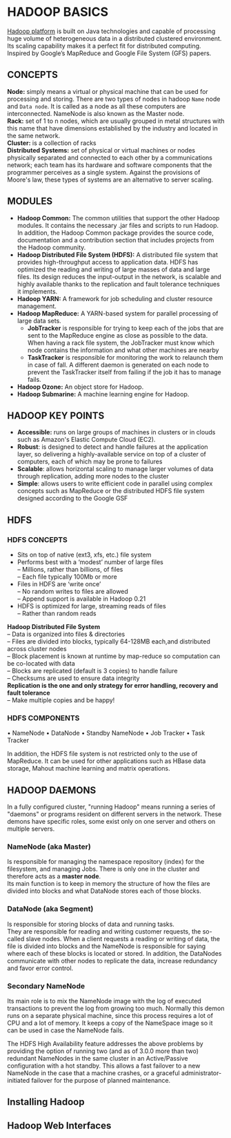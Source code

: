 # HADOOP BASICS
[Hadoop platform](http://hadoop.apache.org/) is built on Java technologies and capable of processing huge volume of heterogeneous data in a distributed clustered environment. Its scaling capability makes it a perfect fit for distributed computing.  
Inspired by Google’s MapReduce and Google File System (GFS) papers.

## CONCEPTS
**Node:** simply means a virtual or physical machine that can be used for processing and storing. There are two types of nodes in hadoop ```Name``` node and ```Data node```. It is called as a node as all these computers are interconnected. NameNode is also known as the Master node.  
**Rack:** set of 1 to n nodes, which are usually grouped in metal structures with this name that have dimensions established by the industry and located in the same network.  
**Cluster:** is a collection of racks  
**Distributed Systems:** set of physical or virtual machines or nodes physically separated and connected to each other by a communications network; each team has its hardware and software components that the programmer perceives as a single system. Against the provisions of Moore's law, these types of systems are an alternative to server scaling.  

## MODULES
- **Hadoop Common:** The common utilities that support the other Hadoop modules. It contains the necessary .jar files and scripts to run Hadoop. In addition, the Hadoop Common package provides the source code, documentation and a contribution section that includes projects from the Hadoop community.
- **Hadoop Distributed File System (HDFS):** A distributed file system that provides high-throughput access to application data. HDFS has optimized the reading and writing of large masses of data and large files. Its design reduces the input-output in the network, is scalable and highly available thanks to the replication and fault tolerance techniques it implements.
- **Hadoop YARN:** A framework for job scheduling and cluster resource management.
- **Hadoop MapReduce:** A YARN-based system for parallel processing of large data sets.  
    - **JobTracker** is responsible for trying to keep each of the jobs that are sent to the MapReduce engine as close as possible to the data. When having a rack file system, the JobTracker must know which node contains the information and what other machines are nearby  
    - **TaskTracker** is responsible for monitoring the work to relaunch them in case of fall. A different daemon is generated on each node to prevent the TaskTracker itself from failing if the job it has to manage fails.
- **Hadoop Ozone:** An object store for Hadoop.
- **Hadoop Submarine:** A machine learning engine for Hadoop.


## HADOOP KEY POINTS
- **Accessible:** runs on large groups of machines in clusters or in clouds such as Amazon's Elastic Compute Cloud (EC2).
- **Robust**: is designed to detect and handle failures at the application layer, so delivering a highly-available service on top of a cluster of computers, each of which may be prone to failures
- **Scalable**: allows horizontal scaling to manage larger volumes of data through replication, adding more nodes to the cluster 
- **Simple**: allows users to write efficient code in parallel using complex concepts such as MapReduce or the distributed HDFS file system designed according to the Google GSF  


## HDFS

### HDFS CONCEPTS
- Sits on top of native (ext3, xfs, etc.) file system
- Performs best with a ‘modest’ number of large files  
    – Millions, rather than billions, of files  
    – Each file typically 100Mb or more
- Files in HDFS are ‘write once’  
    – No random writes to files are allowed  
    – Append support is available in Hadoop 0.21
- HDFS is optimized for large, streaming reads of files  
    – Rather than random reads 

**Hadoop Distributed File System**  
– Data is organized into files & directories  
– Files are divided into blocks, typically 64-128MB each,and distributed across cluster nodes  
– Block placement is known at runtime by map-reduce so computation can be co-located with data  
– Blocks are replicated (default is 3 copies) to handle failure  
– Checksums are used to ensure data integrity  
**Replication is the one and only strategy for error handling, recovery and fault tolerance**  
– Make multiple copies and be happy! 

### HDFS COMPONENTS
• NameNode
• DataNode
• Standby NameNode
• Job Tracker
• Task Tracker

In addition, the HDFS file system is not restricted only to the use of MapReduce. It can be used for other applications such as HBase data storage, Mahout machine learning and matrix operations.

## HADOOP DAEMONS
In a fully configured cluster, "running Hadoop" means running a series of "daemons" or programs resident on different servers in the network. These demons have specific roles, some exist only on one server and others on multiple servers.  

### NameNode (aka Master)
Is responsible for managing the namespace repository (index) for the filesystem, and managing Jobs. There is only one in the cluster and therefore acts as a **master node**.  
Its main function is to keep in memory the structure of how the files are divided into blocks and what DataNode stores each of those blocks.

### DataNode (aka Segment)
Is responsible for storing blocks of data and running tasks.  
They are responsible for reading and writing customer requests, the so-called slave nodes. When a client requests a reading or writing of data, the file is divided into blocks and the NameNode is responsible for saying where each of these blocks is located or stored. In addition, the DataNodes communicate with other nodes to replicate the data, increase redundancy and favor error control.  

### Secondary NameNode
Its main role is to mix the NameNode image with the log of executed transactions to prevent the log from growing too much. Normally this demon runs on a separate physical machine, since this process requires a lot of CPU and a lot of memory. It keeps a copy of the NameSpace image so it can be used in case the NameNode fails.  

The HDFS High Availability feature addresses the above problems by providing the option of running two (and as of 3.0.0 more than two) redundant NameNodes in the same cluster in an Active/Passive configuration with a hot standby. This allows a fast failover to a new NameNode in the case that a machine crashes, or a graceful administrator-initiated failover for the purpose of planned maintenance.

## Installing Hadoop

## Hadoop Web Interfaces
